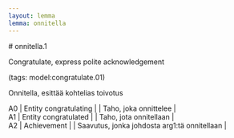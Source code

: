 ```yaml
---
layout: lemma
lemma: onnitella
---
```


<div class="sense">
# <span class="sensename">onnitella.1</span>

<span class="description">Congratulate, express polite acknowledgement</span>

(tags: model:congratulate.01)

<span class="description">Onnitella, esittää kohtelias toivotus</span>

A0 | Entity congratulating |   | Taho, joka onnittelee |  
A1 | Entity congratulated |   | Taho, jota onnitellaan |  
A2 | Achievement |   | Saavutus, jonka johdosta arg1:tä onnitellaan |  

</div>

